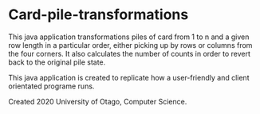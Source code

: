 # Card-pile-transformations

This java application transformations piles of card from 1 to n and a given row length in a particular order, either picking
up by rows or columns from the four corners. It also calculates the number of counts in order to revert back to the original
pile state.

This java application is created to replicate how a user-friendly and client orientated programe runs.

Created 2020
University of Otago, Computer Science.
